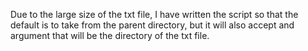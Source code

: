 Due to the large size of the txt file, I have written the script so that the default is to take from the parent directory, but it will also accept and argument that will be the directory of the txt file.